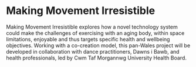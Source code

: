 # Making Movement Irresistible

Making Movement Irresistible explores how a novel technology system could make the challenges of exercising with an aging body, within space limitations, enjoyable and thus targets specific health and wellbeing objectives. Working with a co-creation model, this pan-Wales project will be developed in collaboration with dance practitioners, Dawns i Bawb, and health professionals, led by Cwm Taf Morgannwg University Health Board.
